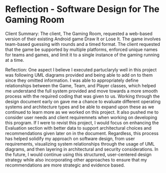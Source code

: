 # Reflection - Software Design for The Gaming Room

Client Summary:
The client, The Gaming Room, requested a web-based version of their existing Android game Draw It or Lose It. The game involves team-based guessing with rounds and a timed format. The client requested that the game be supported by multiple platforms, enforced unique names for teams and games, and limit it to a single instance of the gaming running at a time.

Reflection:
One aspect I believe I executed partuclaryly well in this project was following UML diagrams provided and being able to add on to them since they omitted information. I was able to appropriately define relationships between the Game, Team, and Player classes, which helped me understand the full system provided and move towards a more smooth process with the required coding that was given to us. Working through the design document early on gave me a chance to evaluate different operating systems and architecture types and be able to expand upon these as we continued to learn more as we worked on this project. It also pushed me to consider user needs and client requiremnets when working on developing this program.
If I were to revist this project, I would focus on enhancing the Evaluation section with better data to support architectural choices and recommendations given later on in the document. Regardless, this process has helped solidify my approach on software design, from user requirements, visualizing system relationships through the usage of UML diagrams, and then layering in architectural and security considerations. In the future, I would continue using this structured, user-centered design strategy while also incorporating other approaches to ensure that my recommendations are more strategic and evidence based.
